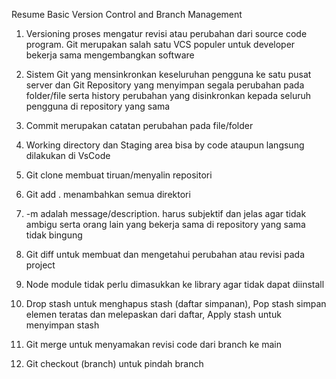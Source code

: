 Resume Basic Version Control and Branch Management

1. Versioning proses mengatur revisi atau perubahan dari source code program. Git merupakan salah satu VCS populer untuk developer bekerja sama mengembangkan software 

2. Sistem Git yang mensinkronkan keseluruhan pengguna ke satu pusat server dan Git Repository yang menyimpan segala perubahan pada folder/file serta history perubahan yang disinkronkan kepada seluruh pengguna di repository yang sama

3. Commit merupakan catatan perubahan pada file/folder

4. Working directory dan Staging area bisa by code ataupun langsung dilakukan di VsCode

5. Git clone membuat tiruan/menyalin repositori 

6. Git add . menambahkan semua direktori 

7. -m adalah message/description. harus subjektif dan jelas agar tidak ambigu serta orang lain yang bekerja sama di repository yang sama tidak bingung

8. Git diff untuk membuat dan mengetahui perubahan atau revisi pada project

9. Node module tidak perlu dimasukkan ke library agar tidak dapat diinstall

10. Drop stash untuk menghapus stash (daftar simpanan), Pop stash simpan elemen teratas dan melepaskan dari daftar, Apply stash untuk menyimpan stash  

11. Git merge untuk menyamakan revisi code dari branch ke main

12. Git checkout (branch) untuk pindah branch